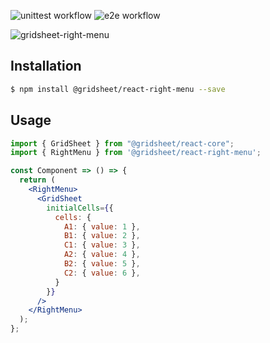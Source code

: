 ![unittest workflow](https://github.com/walkframe/gridsheet/actions/workflows/unittest.yaml/badge.svg?branch=master)
![e2e workflow](https://github.com/walkframe/gridsheet/actions/workflows/e2e.yaml/badge.svg?branch=master)

![gridsheet-right-menu](https://github.com/walkframe/gridsheet/raw/master/packages/react-right-menu/gridsheet-right-menu.png)

## Installation

```sh
$ npm install @gridsheet/react-right-menu --save
```

## Usage

```jsx
import { GridSheet } from "@gridsheet/react-core";
import { RightMenu } from '@gridsheet/react-right-menu';

const Component => () => {
  return (
    <RightMenu>
      <GridSheet
        initialCells={{
          cells: {
            A1: { value: 1 },
            B1: { value: 2 },
            C1: { value: 3 },
            A2: { value: 4 },
            B2: { value: 5 },
            C2: { value: 6 },
          }
        }}
      />
    </RightMenu>
  );
};
```